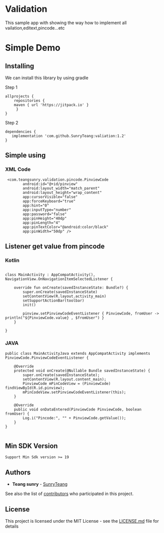 # Validation
This sample app with showing the way how to implement all vailation,editext,pincode...etc

#  Simple Demo

## Installing

We can install this library by using gradle

Step 1

```
allprojects {
    repositories {
	maven { url 'https://jitpack.io' }
     }
}
```

Step 2

```
dependencies {
   implementation 'com.github.SunryTeang:valiation:1.2'
}
```

## Simple using
### XML Code

```
 <com.teangsunry.validation.pincode.PinviewCode
        android:id="@+id/pinview"
        android:layout_width="match_parent"
        android:layout_height="wrap_content"
        app:cursorVisible="false"
        app:forceKeyboard="true"
        app:hint="0"
        app:inputType="number"
        app:password="false"
        app:pinHeight="40dp"
        app:pinLength="4"
        app:pinTextColor="@android:color/black"
        app:pinWidth="50dp" />

```
## Listener get value from pincode
### Kotlin
```

class MainActivity : AppCompatActivity(), NavigationView.OnNavigationItemSelectedListener {

    override fun onCreate(savedInstanceState: Bundle?) {
        super.onCreate(savedInstanceState)
        setContentView(R.layout.activity_main)
        setSupportActionBar(toolbar)
        init()

        pinview.setPinviewCodeEventListener { PinviewCode, fromUser -> println("${PinviewCode.value} , $fromUser") }
    }
    
}

```
### JAVA
```
public class MainActivityJava extends AppCompatActivity implements PinviewCode.PinviewCodeEventListener {

    @Override
    protected void onCreate(@Nullable Bundle savedInstanceState) {
        super.onCreate(savedInstanceState);
        setContentView(R.layout.content_main);
        PinviewCode mPinCodeView = (PinviewCode) findViewById(R.id.pinview);
        mPinCodeView.setPinviewCodeEventListener(this);
    }

    @Override
    public void onDataEntered(PinviewCode PinviewCode, boolean fromUser) {
        Log.i("Pincode:", "" + PinviewCode.getValue());
    }
}


```

## Min SDK Version

```
Support Min Sdk version >= 19

```

## Authors

* **Teang sunry** - [SunryTeang](https://github.com/SunryTeang)

See also the list of [contributors](https://github.com/SunryTeang/valiation/graphs/contributors) who participated in this project.

## License

This project is licensed under the MIT License - see the [LICENSE.md](https://github.com/SunryTeang/valiation/blob/master/README.md) file for details
